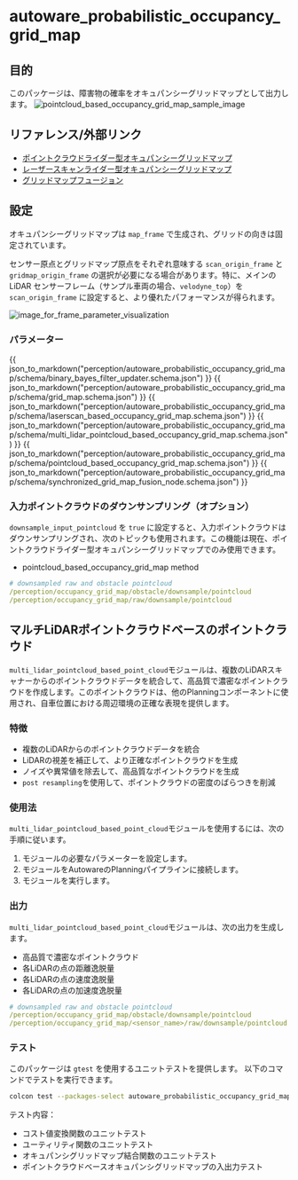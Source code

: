 # autoware_probabilistic_occupancy_grid_map

## 目的

このパッケージは、障害物の確率をオキュパンシーグリッドマップとして出力します。
![pointcloud_based_occupancy_grid_map_sample_image](./image/pointcloud_based_occupancy_grid_map_sample_image.gif)

## リファレンス/外部リンク

- [ポイントクラウドライダー型オキュパンシーグリッドマップ](pointcloud-based-occupancy-grid-map.md)
- [レーザースキャンライダー型オキュパンシーグリッドマップ](laserscan-based-occupancy-grid-map.md)
- [グリッドマップフュージョン](synchronized_grid_map_fusion.md)

## 設定

オキュパンシーグリッドマップは `map_frame` で生成され、グリッドの向きは固定されています。

センサー原点とグリッドマップ原点をそれぞれ意味する `scan_origin_frame` と `gridmap_origin_frame` の選択が必要になる場合があります。特に、メインの LiDAR センサーフレーム（サンプル車両の場合、`velodyne_top`）を `scan_origin_frame` に設定すると、より優れたパフォーマンスが得られます。

![image_for_frame_parameter_visualization](./image/gridmap_frame_settings.drawio.svg)

### パラメーター

{{ json_to_markdown("perception/autoware_probabilistic_occupancy_grid_map/schema/binary_bayes_filter_updater.schema.json") }}
{{ json_to_markdown("perception/autoware_probabilistic_occupancy_grid_map/schema/grid_map.schema.json") }}
{{ json_to_markdown("perception/autoware_probabilistic_occupancy_grid_map/schema/laserscan_based_occupancy_grid_map.schema.json") }}
{{ json_to_markdown("perception/autoware_probabilistic_occupancy_grid_map/schema/multi_lidar_pointcloud_based_occupancy_grid_map.schema.json") }}
{{ json_to_markdown("perception/autoware_probabilistic_occupancy_grid_map/schema/pointcloud_based_occupancy_grid_map.schema.json") }}
{{ json_to_markdown("perception/autoware_probabilistic_occupancy_grid_map/schema/synchronized_grid_map_fusion_node.schema.json") }}

### 入力ポイントクラウドのダウンサンプリング（オプション）

`downsample_input_pointcloud` を `true` に設定すると、入力ポイントクラウドはダウンサンプリングされ、次のトピックも使用されます。この機能は現在、ポイントクラウドライダー型オキュパンシーグリッドマップでのみ使用できます。

- pointcloud_based_occupancy_grid_map method


```yaml
# downsampled raw and obstacle pointcloud
/perception/occupancy_grid_map/obstacle/downsample/pointcloud
/perception/occupancy_grid_map/raw/downsample/pointcloud
```

## マルチLiDARポイントクラウドベースのポイントクラウド

`multi_lidar_pointcloud_based_point_cloud`モジュールは、複数のLiDARスキャナーからのポイントクラウドデータを統合して、高品質で濃密なポイントクラウドを作成します。このポイントクラウドは、他のPlanningコンポーネントに使用され、自車位置における周辺環境の正確な表現を提供します。

### 特徴

* 複数のLiDARからのポイントクラウドデータを統合
* LiDARの視差を補正して、より正確なポイントクラウドを生成
* ノイズや異常値を除去して、高品質なポイントクラウドを生成
* `post resampling`を使用して、ポイントクラウドの密度のばらつきを削減

### 使用法

`multi_lidar_pointcloud_based_point_cloud`モジュールを使用するには、次の手順に従います。

1. モジュールの必要なパラメーターを設定します。
2. モジュールをAutowareのPlanningパイプラインに接続します。
3. モジュールを実行します。

### 出力

`multi_lidar_pointcloud_based_point_cloud`モジュールは、次の出力を生成します。

* 高品質で濃密なポイントクラウド
* 各LiDARの点の距離逸脱量
* 各LiDARの点の速度逸脱量
* 各LiDARの点の加速度逸脱量


```yaml
# downsampled raw and obstacle pointcloud
/perception/occupancy_grid_map/obstacle/downsample/pointcloud
/perception/occupancy_grid_map/<sensor_name>/raw/downsample/pointcloud
```

### テスト

このパッケージは `gtest` を使用するユニットテストを提供します。
以下のコマンドでテストを実行できます。


```bash
colcon test --packages-select autoware_probabilistic_occupancy_grid_map --event-handlers console_direct+
```

テスト内容：

- コスト値変換関数のユニットテスト
- ユーティリティ関数のユニットテスト
- オキュパンシグリッドマップ結合関数のユニットテスト
- ポイントクラウドベースオキュパンシグリッドマップの入出力テスト

